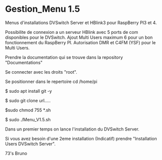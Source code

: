 # Gestion_Menu 1.5
Menus d'installations DVSwitch Server et HBlink3 pour RaspBerry PI3 et 4.

Possibilite de connexion a un serveur HBlink avec 5 ports de com disponibles pour le DVSwitch.
Ajout Multi Users maximum 6 pour un bon fonctionnement du RaspBerry PI. Autorisation DMR et C4FM (YSF) pour le Multi Users.

Prendre la documentation qui se trouve dans la repository "Documentations"

Se connecter avec les droits "root".

Se positionner dans le repertoire cd /home/pi

$ sudo apt install git -y

$ sudo git clone url.....

$sudo chmod 755 *.sh

$ sudo ./Menu_V1.5.sh

Dans un premier temps on lance l'installation du DVSwitch Server.

Si vous avez besoin d'une 2eme installation (Indicatif) prendre "Installation Users DVSwitch Server".

73's
Bruno
